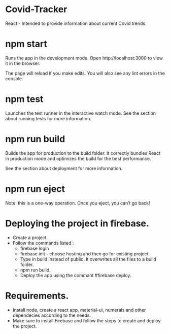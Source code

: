 # Covid-Tracker
React - Intended to provide information about current Covid trends.

# npm start
Runs the app in the development mode.
Open http://localhost:3000 to view it in the browser.

The page will reload if you make edits.
You will also see any lint errors in the console.

# npm test
Launches the test runner in the interactive watch mode.
See the section about running tests for more information.

# npm run build
Builds the app for production to the build folder.
It correctly bundles React in production mode and optimizes the build for the best performance.

See the section about deployment for more information.

# npm run eject
Note: this is a one-way operation. Once you eject, you can’t go back!

# Deploying the project in firebase.
- Create a project 
- Follow the commands listed :
  * firebase login
  * firebase init - choose hosting and then go for existing project. 
  * Type in build instead of public. It overwrites all the files to a build folder.
  * npm run build.
  * Deploy the app using the commant #firebase deploy.
  
# Requirements.
- Install node, create a react app, material-ui, numerals and other dependecies according to the needs.
- Make sure to install Firebase and follow the steps to create and deploy the project.
